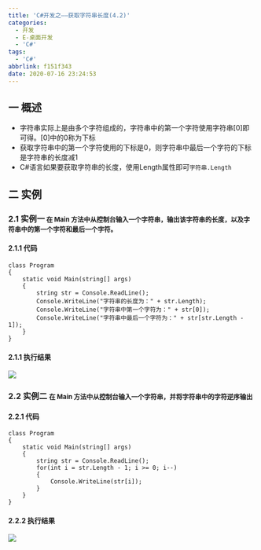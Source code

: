 ```yaml
---
title: 'C#开发之——获取字符串长度(4.2)'
categories:
  - 开发
  - E-桌面开发
  - 'C#'
tags:
  - 'C#'
abbrlink: f151f343
date: 2020-07-16 23:24:53
---
```

## 一 概述

* 字符串实际上是由多个字符组成的，字符串中的第一个字符使用字符串[0]即可得。[0]中的0称为下标
* 获取字符串中的第一个字符使用的下标是0，则字符串中最后一个字符的下标是字符串的长度减1
* C#语言如果要获取字符串的长度，使用Length属性即可`字符串.Length`

<!--more-->

## 二 实例

### 2.1 实例一<font size=2> 在 Main 方法中从控制台输入一个字符串，输出该字符串的长度，以及字符串中的第一个字符和最后一个字符。</font>

#### 2.1.1 代码

```
class Program
{
    static void Main(string[] args)
    {
        string str = Console.ReadLine();
        Console.WriteLine("字符串的长度为：" + str.Length);
        Console.WriteLine("字符串中第一个字符为：" + str[0]);
        Console.WriteLine("字符串中最后一个字符为：" + str[str.Length - 1]);
    }
}
```

#### 2.1.1 执行结果
![][1]

### 2.2 实例二 <font size=2>在 Main 方法中从控制台输入一个字符串，并将字符串中的字符逆序输出</font> 

#### 2.2.1 代码

```
class Program
{
    static void Main(string[] args)
    {
        string str = Console.ReadLine();
        for(int i = str.Length - 1; i >= 0; i--)
        {
            Console.WriteLine(str[i]);
        }
    }
}
```

#### 2.2.2 执行结果
![][2]


[1]:https://cdn.jsdelivr.net/gh/PGzxc/CDN/blog-image/csharp-string-length-sample.png
[2]:https://cdn.jsdelivr.net/gh/PGzxc/CDN/blog-image/csharp-string-back-out-sample.png